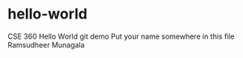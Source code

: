 # hello-world
CSE 360 Hello World git demo
Put your name somewhere in this file
Ramsudheer Munagala
